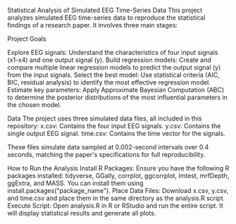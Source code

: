 Statistical Analysis of Simulated EEG Time-Series Data
This project analyzes simulated EEG time-series data to reproduce the statistical findings of a research paper. It involves three main stages:

Project Goals

Explore EEG signals: Understand the characteristics of four input signals (x1-x4) and one output signal (y).
Build regression models: Create and compare multiple linear regression models to predict the output signal (y) from the input signals.
Select the best model: Use statistical criteria (AIC, BIC, residual analysis) to identify the most effective regression model.
Estimate key parameters: Apply Approximate Bayesian Computation (ABC) to determine the posterior distributions of the most influential parameters in the chosen model.


Data
The project uses three simulated data files, all included in this repository:
x.csv: Contains the four input EEG signals.
y.csv: Contains the single output EEG signal.
time.csv: Contains the time vector for the signals.

These files simulate data sampled at 0.002-second intervals over 0.4 seconds, matching the paper's specifications for full reproducibility.


How to Run the Analysis
Install R Packages: Ensure you have the following R packages installed: tidyverse, GGally, corrplot, ggcorrplot, lmtest, mrfDepth, ggExtra, and MASS. You can install them using install.packages("package_name").
Place Data Files: Download x.csv, y.csv, and time.csv and place them in the same directory as the analysis.R script.
Execute Script: Open analysis.R in R or RStudio and run the entire script. It will display statistical results and generate all plots.
